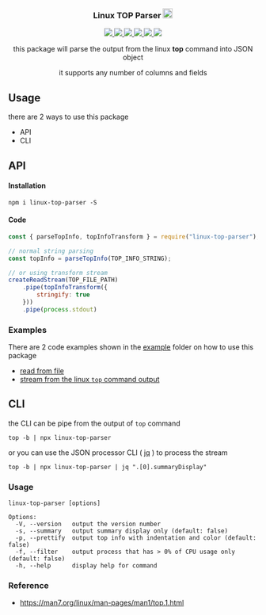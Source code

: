 <div align="center">
  <h3 align="center">
    Linux TOP Parser <img src='https://static.npmjs.com/255a118f56f5346b97e56325a1217a16.svg' width='20'>
  </h3>

  <a href="https://www.npmjs.com/package/linux-top-parser">
    <img src="https://img.shields.io/npm/v/linux-top-parser?label=linux-top-parser">
  </a>
  <a href="https://github.com/sweetim/linux-top-parser/actions/workflows/build-and-test.yml">
    <img src="https://img.shields.io/github/actions/workflow/status/sweetim/linux-top-parser/build-and-test.yml">
  </a>
  <a href="https://sonarcloud.io/summary/new_code?id=sweetim_linux-top-parser">
    <img src="https://sonarcloud.io/api/project_badges/measure?project=sweetim_linux-top-parser&metric=security_rating">
  </a>
  <a href="https://sonarcloud.io/summary/new_code?id=sweetim_linux-top-parser">
    <img src="https://sonarcloud.io/api/project_badges/measure?project=sweetim_linux-top-parser&metric=reliability_rating">
  </a>
  <a href="https://app.runforesight.com/repositories/github/sweetim/linux-top-parser/pull-requests">
    <img src="https://api-public.service.runforesight.com/api/v1/badge/success?repoId=2f6249b7-0e9f-4e61-b1cd-64f9eb6c2fd9">
  </a>
  <a href="https://sonarcloud.io/summary/new_code?id=sweetim_linux-top-parser">
    <img src="https://sonarcloud.io/api/project_badges/measure?project=sweetim_linux-top-parser&metric=coverage">
  </a>

  </br>

  <p>this package will parse the output from the linux <strong>top</strong> command into JSON object</p>
  <p>it supports any number of columns and fields</p>
</div>

## Usage

there are 2 ways to use this package
-   API
-   CLI

## API

#### Installation

```
npm i linux-top-parser -S
```

#### Code

```js
const { parseTopInfo, topInfoTransform } = require("linux-top-parser");

// normal string parsing
const topInfo = parseTopInfo(TOP_INFO_STRING);

// or using transform stream
createReadStream(TOP_FILE_PATH)
    .pipe(topInfoTransform({
        stringify: true
    }))
    .pipe(process.stdout)
```

### Examples

There are 2 code examples shown in the [example](https://github.com/sweetim/linux-top-parser/tree/master/example) folder on how to use this package
-  [read from file](https://github.com/sweetim/linux-top-parser/blob/master/example/read-from-file.ts)
-  [stream from the linux `top` command output](https://github.com/sweetim/linux-top-parser/blob/master/example/stream-from-top-command.ts)

## CLI

the CLI can be pipe from the output of `top` command

```
top -b | npx linux-top-parser
```
or you can use the JSON processor CLI ( [jq](https://github.com/stedolan/jq) ) to process the stream

```
top -b | npx linux-top-parser | jq ".[0].summaryDisplay"
```
### Usage

```
linux-top-parser [options]

Options:
  -V, --version   output the version number
  -s, --summary   output summary display only (default: false)
  -p, --prettify  output top info with indentation and color (default: false)
  -f, --filter    output process that has > 0% of CPU usage only (default: false)
  -h, --help      display help for command
```

### Reference
-  https://man7.org/linux/man-pages/man1/top.1.html
